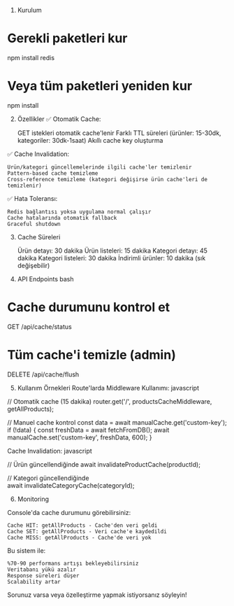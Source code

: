 1. Kurulum

# Gerekli paketleri kur
npm install redis

# Veya tüm paketleri yeniden kur
npm install

2. Özellikler
✅ Otomatik Cache:

    GET istekleri otomatik cache'lenir
    Farklı TTL süreleri (ürünler: 15-30dk, kategoriler: 30dk-1saat)
    Akıllı cache key oluşturma

✅ Cache Invalidation:

    Ürün/kategori güncellemelerinde ilgili cache'ler temizlenir
    Pattern-based cache temizleme
    Cross-reference temizleme (kategori değişirse ürün cache'leri de temizlenir)

✅ Hata Toleransı:

    Redis bağlantısı yoksa uygulama normal çalışır
    Cache hatalarında otomatik fallback
    Graceful shutdown

3. Cache Süreleri

    Ürün detayı: 30 dakika
    Ürün listeleri: 15 dakika
    Kategori detayı: 45 dakika
    Kategori listeleri: 30 dakika
    İndirimli ürünler: 10 dakika (sık değişebilir)

4. API Endpoints
bash

# Cache durumunu kontrol et
GET /api/cache/status

# Tüm cache'i temizle (admin)
DELETE /api/cache/flush

5. Kullanım Örnekleri
Route'larda Middleware Kullanımı:
javascript

// Otomatik cache (15 dakika)
router.get('/', productsCacheMiddleware, getAllProducts);

// Manuel cache kontrol
const data = await manualCache.get('custom-key');
if (!data) {
  const freshData = await fetchFromDB();
  await manualCache.set('custom-key', freshData, 600);
}

Cache Invalidation:
javascript

// Ürün güncellendiğinde
await invalidateProductCache(productId);

// Kategori güncellendiğinde  
await invalidateCategoryCache(categoryId);

6. Monitoring

Console'da cache durumunu görebilirsiniz:

    Cache HIT: getAllProducts - Cache'den veri geldi
    Cache SET: getAllProducts - Veri cache'e kaydedildi
    Cache MISS: getAllProducts - Cache'de veri yok

Bu sistem ile:

    %70-90 performans artışı bekleyebilirsiniz
    Veritabanı yükü azalır
    Response süreleri düşer
    Scalability artar

Sorunuz varsa veya özelleştirme yapmak istiyorsanız söyleyin!